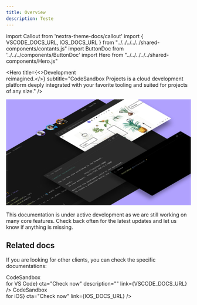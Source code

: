 ```yaml
---
title: Overview
description: Teste
---
```


import Callout from 'nextra-theme-docs/callout'
import { VSCODE_DOCS_URL, IOS_DOCS_URL } from "../../../../../shared-components/contants.js"
import ButtonDoc from '../../../components/ButtonDoc'
import Hero from "../../../../../shared-components/Hero.js"

<Hero 
  title={<>Development<br/> reimagined.</>}
  subtitle="CodeSandbox Projects is a cloud development platform deeply integrated with your favorite tooling and suited for projects of any size."
/>

![](../images/cover-projects.jpg)

This documentation is under active development as we are still working on many core features. Check back often for the latest updates and let us know if anything is missing.
    
## Related docs

If you are looking for other clients, you can check the specific documentations:

<div className="ctaContainer">
    <ButtonDoc title={<>CodeSandbox <br/>for VS Code</>} cta="Check now" description="" link={VSCODE_DOCS_URL} />
    <ButtonDoc title={<>CodeSandbox <br/>for iOS</>} cta="Check now" link={IOS_DOCS_URL} />
</div>

<br/>


